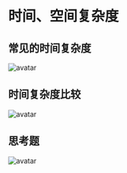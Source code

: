# 时间、空间复杂度 <!-- {docsify-ignore-all} -->


## 常见的时间复杂度

![avatar](../../../_media/image/algorithm/time-space-fuzadu.png)

## 时间复杂度比较

![avatar](../../../_media/image/algorithm/fuzadu-compare.png)

## 思考题

![avatar](../../../_media/image/algorithm/thinkabout-1.png)


